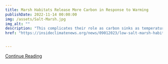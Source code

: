 ```yaml
---
title: Marsh Habitats Release More Carbon in Response to Warming 
publishDate: 2022-11-14 00:00:00
img: /assets/Salt-Marsh.jpg
img_alt: ""
description: "This complicates their role as carbon sinks as temperatures, and the sea level rises."
href: "https://insideclimatenews.org/news/09012023/low-salt-marsh-habitats-carbon-climate-change/"


---
```




<a href="https://insideclimatenews.org/news/09012023/low-salt-marsh-habitats-carbon-climate-change/" target="_blank">Continue Reading</a>



